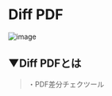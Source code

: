 # Diff PDF
![image](https://user-images.githubusercontent.com/81621944/209678785-44bf4148-a222-4a5f-b812-f26236365e15.png)

## ▼Diff PDFとは
>・PDF差分チェクツール<br>
<br>
